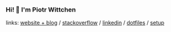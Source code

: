 ### Hi! 👋 I'm Piotr Wittchen

links:  [website + blog](https://wittchen.io/) / [stackoverflow](https://stackoverflow.com/users/1150795/piotr-wittchen) / [linkedin](https://www.linkedin.com/in/piotrwittchen/) / [dotfiles](https://github.com/pwittchen/dotfiles) / [setup](https://wittchen.io/setup/)
